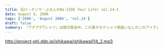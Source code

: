 ```yaml
---
title: 石川・ホンマ・ぶるんのBe-SIDE Your Life! vol.14-2
date: August 8, 2006
tags: ['2006', 'August 2006', 'vol.14']
draft: false
summary: 『アゲアゲTシャツ』は順次発送中。この夏のモテシャツ間違いなしのこのアイテムを少なからず着ていただける当番組は幸せもんです・・・二部はひたすらネタネタの暑いパートとなっています。NAMAE
---
```


http://project-phi.ddo.jp/ishikawa/ishikawa014_2.mp3
